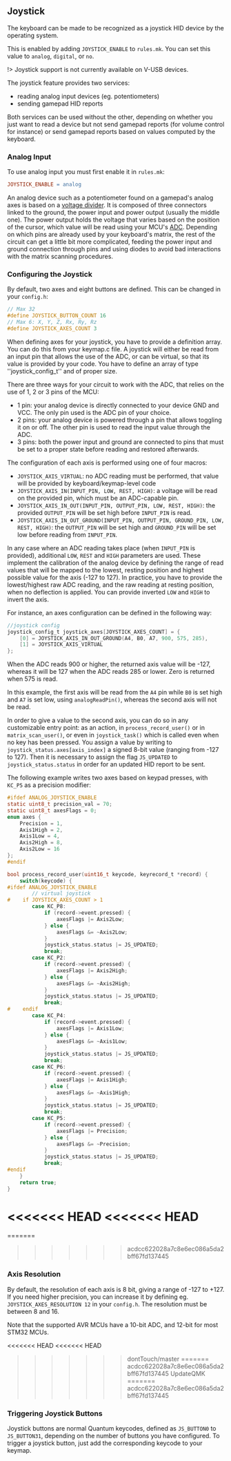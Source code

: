 ## Joystick

The keyboard can be made to be recognized as a joystick HID device by the operating system.

This is enabled by adding `JOYSTICK_ENABLE` to `rules.mk`. You can set this value to `analog`, `digital`, or `no`.

!> Joystick support is not currently available on V-USB devices.

The joystick feature provides two services:
 * reading analog input devices (eg. potentiometers)
 * sending gamepad HID reports

Both services can be used without the other, depending on whether you just want to read a device but not send gamepad reports (for volume control for instance)
or send gamepad reports based on values computed by the keyboard.

### Analog Input

To use analog input you must first enable it in `rules.mk`:

```makefile
JOYSTICK_ENABLE = analog
```

An analog device such as a potentiometer found on a gamepad's analog axes is based on a [voltage divider](https://en.wikipedia.org/wiki/Voltage_divider).
It is composed of three connectors linked to the ground, the power input and power output (usually the middle one). The power output holds the voltage that varies based on the position of the cursor,
which value will be read using your MCU's [ADC](https://en.wikipedia.org/wiki/Analog-to-digital_converter).
Depending on which pins are already used by your keyboard's matrix, the rest of the circuit can get a little bit more complicated,
feeding the power input and ground connection through pins and using diodes to avoid bad interactions with the matrix scanning procedures.

### Configuring the Joystick

By default, two axes and eight buttons are defined. This can be changed in your `config.h`:

```c
// Max 32
#define JOYSTICK_BUTTON_COUNT 16
// Max 6: X, Y, Z, Rx, Ry, Rz
#define JOYSTICK_AXES_COUNT 3
```

When defining axes for your joystick, you have to provide a definition array. You can do this from your keymap.c file.
A joystick will either be read from an input pin that allows the use of the ADC, or can be virtual, so that its value is provided by your code.
You have to define an array of type ''joystick_config_t'' and of proper size.

There are three ways for your circuit to work with the ADC, that relies on the use of 1, 2 or 3 pins of the MCU:
 * 1 pin: your analog device is directly connected to your device GND and VCC. The only pin used is the ADC pin of your choice.
 * 2 pins: your analog device is powered through a pin that allows toggling it on or off. The other pin is used to read the input value through the ADC.
 * 3 pins: both the power input and ground are connected to pins that must be set to a proper state before reading and restored afterwards.

The configuration of each axis is performed using one of four macros:
 * `JOYSTICK_AXIS_VIRTUAL`: no ADC reading must be performed, that value will be provided by keyboard/keymap-level code
 * `JOYSTICK_AXIS_IN(INPUT_PIN, LOW, REST, HIGH)`: a voltage will be read on the provided pin, which must be an ADC-capable pin.
 * `JOYSTICK_AXIS_IN_OUT(INPUT_PIN, OUTPUT_PIN, LOW, REST, HIGH)`: the provided `OUTPUT_PIN` will be set high before `INPUT_PIN` is read.
 * `JOYSTICK_AXIS_IN_OUT_GROUND(INPUT_PIN, OUTPUT_PIN, GROUND_PIN, LOW, REST, HIGH)`: the `OUTPUT_PIN` will be set high and `GROUND_PIN` will be set low before reading from `INPUT_PIN`.

In any case where an ADC reading takes place (when `INPUT_PIN` is provided), additional `LOW`, `REST` and `HIGH` parameters are used.
These implement the calibration of the analog device by defining the range of read values that will be mapped to the lowest, resting position and highest possible value for the axis (-127 to 127).
In practice, you have to provide the lowest/highest raw ADC reading, and the raw reading at resting position, when no deflection is applied. You can provide inverted `LOW` and `HIGH` to invert the axis.

For instance, an axes configuration can be defined in the following way:

```c
//joystick config
joystick_config_t joystick_axes[JOYSTICK_AXES_COUNT] = {
    [0] = JOYSTICK_AXIS_IN_OUT_GROUND(A4, B0, A7, 900, 575, 285),
    [1] = JOYSTICK_AXIS_VIRTUAL
};
```

When the ADC reads 900 or higher, the returned axis value will be -127, whereas it will be 127 when the ADC reads 285 or lower. Zero is returned when 575 is read.

In this example, the first axis will be read from the `A4` pin while `B0` is set high and `A7` is set low, using `analogReadPin()`, whereas the second axis will not be read.

In order to give a value to the second axis, you can do so in any customizable entry point: as an action, in `process_record_user()` or in `matrix_scan_user()`, or even in `joystick_task()` which is called even when no key has been pressed.
You assign a value by writing to `joystick_status.axes[axis_index]` a signed 8-bit value (ranging from -127 to 127). Then it is necessary to assign the flag `JS_UPDATED` to `joystick_status.status` in order for an updated HID report to be sent.

The following example writes two axes based on keypad presses, with `KC_P5` as a precision modifier:

```c
#ifdef ANALOG_JOYSTICK_ENABLE
static uint8_t precision_val = 70;
static uint8_t axesFlags = 0;
enum axes {
    Precision = 1,
    Axis1High = 2,
    Axis1Low = 4,
    Axis2High = 8,
    Axis2Low = 16
};
#endif

bool process_record_user(uint16_t keycode, keyrecord_t *record) {
    switch(keycode) {
#ifdef ANALOG_JOYSTICK_ENABLE
        // virtual joystick
#    if JOYSTICK_AXES_COUNT > 1
        case KC_P8:
            if (record->event.pressed) {
                axesFlags |= Axis2Low;
            } else {
                axesFlags &= ~Axis2Low;
            }
            joystick_status.status |= JS_UPDATED;
            break;
        case KC_P2:
            if (record->event.pressed) {
                axesFlags |= Axis2High;
            } else {
                axesFlags &= ~Axis2High;
            }
            joystick_status.status |= JS_UPDATED;
            break;
#    endif
        case KC_P4:
            if (record->event.pressed) {
                axesFlags |= Axis1Low;
            } else {
                axesFlags &= ~Axis1Low;
            }
            joystick_status.status |= JS_UPDATED;
            break;
        case KC_P6:
            if (record->event.pressed) {
                axesFlags |= Axis1High;
            } else {
                axesFlags &= ~Axis1High;
            }
            joystick_status.status |= JS_UPDATED;
            break;
        case KC_P5:
            if (record->event.pressed) {
                axesFlags |= Precision;
            } else {
                axesFlags &= ~Precision;
            }
            joystick_status.status |= JS_UPDATED;
            break;
#endif
    }
    return true;
}
```

<<<<<<< HEAD
<<<<<<< HEAD
=======
=======
>>>>>>> acdcc622028a7c8e6ec086a5da2bff67fd137445
### Axis Resolution

By default, the resolution of each axis is 8 bit, giving a range of -127 to +127. If you need higher precision, you can increase it by defining eg. `JOYSTICK_AXES_RESOLUTION 12` in your `config.h`. The resolution must be between 8 and 16.

Note that the supported AVR MCUs have a 10-bit ADC, and 12-bit for most STM32 MCUs.

<<<<<<< HEAD
<<<<<<< HEAD
>>>>>>> dontTouch/master
=======
>>>>>>> acdcc622028a7c8e6ec086a5da2bff67fd137445
>>>>>>> UpdateQMK
=======
>>>>>>> acdcc622028a7c8e6ec086a5da2bff67fd137445
### Triggering Joystick Buttons

Joystick buttons are normal Quantum keycodes, defined as `JS_BUTTON0` to `JS_BUTTON31`, depending on the number of buttons you have configured.
To trigger a joystick button, just add the corresponding keycode to your keymap.
